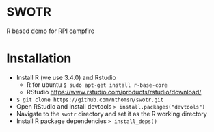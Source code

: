 # SWOTR
R based demo for RPI campfire
# Installation
* Install R (we use 3.4.0) and Rstudio
  * R for ubuntu `$ sudo apt-get install r-base-core`
  * RStudio https://www.rstudio.com/products/rstudio/download/
* `$ git clone https://github.com/nthomsn/swotr.git`
* Open RStudio and install devtools `> install.packages("devtools")`
* Navigate to the `swotr` directory and set it as the R working directory
* Install R package dependencies `> install_deps()`
